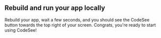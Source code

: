 ## Rebuild and run your app locally

Rebuild your app, wait a few seconds, and you should see the CodeSee button towards the top right of your screen. Congrats, you're ready to start using CodeSee!